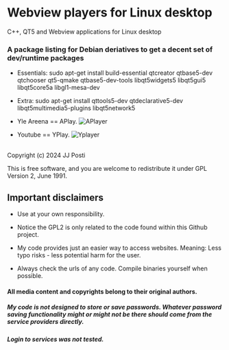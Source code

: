 # Webview players for Linux desktop

C++, QT5 and Webview applications for Linux desktop 

### A package listing for Debian deriatives to get a decent set of dev/runtime packages

- Essentials:
sudo apt-get install build-essential qtcreator qtbase5-dev qtchooser qt5-qmake qtbase5-dev-tools libqt5widgets5 libqt5gui5 libqt5core5a libgl1-mesa-dev

- Extra:
sudo apt-get install qttools5-dev qtdeclarative5-dev libqt5multimedia5-plugins libqt5network5

- Yle Areena == APlay.
![APlayer](https://github.com/user-attachments/assets/ac84f7cb-ab76-457c-a7b8-6698c318e6b9)

- Youtube  == YPlay.
![Yplayer](https://github.com/user-attachments/assets/27c594ac-1d50-4682-8afb-c89266373186)
</br>
Copyright (c) 2024 JJ Posti <techtimejourney.net>

This is free software, and you are welcome to redistribute it under
GPL Version 2, June 1991.

## Important disclaimers

-  Use at your own responsibility.

-  Notice the GPL2 is only related to the code found within this Github project.

-  My code provides just an easier way to access websites. Meaning: Less typo risks - less potential harm for the user.

- Always check the urls of any code. Compile binaries yourself when possible.


#### All media content and copyrights belong to their original authors. 

##### <b> My code is not designed to store or save passwords. Whatever password saving functionality might or might not be there should come from the service providers directly. </b>

##### <b> Login to services was not tested.</b>
